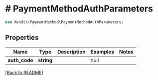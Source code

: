 # # PaymentMethodAuthParameters


```php
use Xendit\PaymentMethod\PaymentMethodAuthParameters;
```
## Properties

| Name | Type | Description | Examples | Notes |
| ------------ | ------------- | ------------- | ------------- | -------------|
| **auth_code** | **string** |  | null |  |


[[Back to README]](../../README.md)
